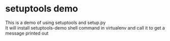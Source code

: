 # setuptools demo

This is a demo of using setuptools and setup.py  
It will install setuptools-demo shell command in virtualenv and call it to get a message printed out